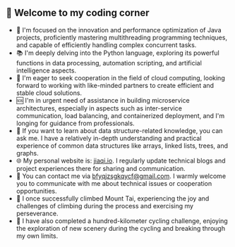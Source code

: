 ## 🚀 Welcome to my coding corner
- 🎯 I'm focused on the innovation and performance optimization of Java projects, proficiently mastering multithreading programming techniques, and capable of efficiently handling complex concurrent tasks.
- 📚 I'm deeply delving into the Python language, exploring its powerful functions in data processing, automation scripting, and artificial intelligence aspects.
- 🤝 I'm eager to seek cooperation in the field of cloud computing, looking forward to working with like-minded partners to create efficient and stable cloud solutions.
- 🆘 I'm in urgent need of assistance in building microservice architectures, especially in aspects such as inter-service communication, load balancing, and containerized deployment, and I'm longing for guidance from professionals.
- 💬 If you want to learn about data structure-related knowledge, you can ask me. I have a relatively in-depth understanding and practical experience of common data structures like arrays, linked lists, trees, and graphs.
- 🌐 My personal website is: [jiaqi.io](https://jiaqi.io). I regularly update technical blogs and project experiences there for sharing and communication.
- 📧 You can contact me via bfyqjzsgkqycf@gmail.com. I warmly welcome you to communicate with me about technical issues or cooperation opportunities.
- 🗻 I once successfully climbed Mount Tai, experiencing the joy and challenges of climbing during the process and exercising my perseverance.
- 🚴 I have also completed a hundred-kilometer cycling challenge, enjoying the exploration of new scenery during the cycling and breaking through my own limits.
